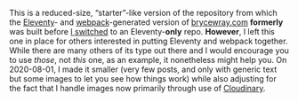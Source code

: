This is a reduced-size, “starter”-like version of the repository from which the [Eleventy](https://11ty.dev)- and [webpack](https://webpack.js.org)-generated version of [brycewray.com](https://brycewray.com) **formerly** was built before [I switched](https://brycewray.com/posts/2020/05/going-solo-eleventy) to an Eleventy-**only** repo. **However**, I left this one in place for others interested in putting Eleventy and webpack together. While there are many others of its type out there and I would encourage you to use *those*, not *this* one, as an example, it nonetheless might help you. On 2020-08-01, I made it smaller (very few posts, and only with generic text but some images to let you see how things work) while also adjusting for the fact that I handle images now primarily through use of [Cloudinary](https://cloudinary.com).